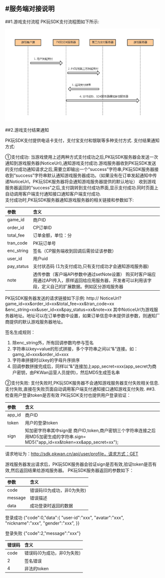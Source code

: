 #服务端对接说明
------
##1.游戏支付流程
PK玩SDK支付流程图如下所示:<br>

![image](images/image.png)<br>

##2.游戏支付结果通知

PK玩SDK支付提供电话卡支付，支付宝支付和银联等多种支付方式.
支付结果通知方式:

①支付成功: 
当游戏使用上述两种方式支付成功之后,PK玩SDK服务器会发送一次通知到游戏服务器(NoticeUrl),通知游戏支付成功.游戏服务器收到PK玩SDK发送的支付成功通知请求之后,需要立即输出一个“success”字符串,PK玩SDK服务器接收到“success”字符串默认通知游戏服务器成功。（如果没有在订单发起通知中传递NoticeUrl，PK玩SDK服务器将会通知游戏服务器提供的默认地址）
收到游戏服务器返回的“success”之后,支付跳转到支付成功界面,显示支付成功.同时页面上自动调用客户端支付通知接口通知客户端支付成功.<br>
支付成功时,PK玩SDK服务器通知游戏服务器的相关链接和参数如下:

|参数|含义|
|:---|:---|
|game_id|	商户ID|
|order_id|CP订单ID|
|total_fee|订单金额，单位：分|
|tran_code|PK玩订单号|
|enc_string|签名（CP服务端收到回调后需验证该参数）|
|user_id|用户uid|
|pay_status|	支付状态码 (1为支付成功,只有支付成功才会通知游戏服务器)|
|note|	透传参数（客户端API参数中通过setNote设置） 购买时客户端应用通过API传入，原样返回给应用服务器，开发者可以利用该字段，定义自己的扩展数据。例如区分游戏服务器|
PK玩SDK服务器发送的请求链接如下示例:
http:// NoticeUrl? game_id=xx&order_id=xx&total_fee=xx&tran_code=xx
&enc_string=xx&user_id=xx&pay_status=xx&note=xx
其中NoticeUrl为游戏服务器地址。地址可以在订单参数中设置，如果订单信息中未提供该参数，则通知厂商提供的默认游戏服务器地址。

签名生成规则：
  1. 除enc_string外，所有回调参数均参与签名
  2. 字符串以key=value的形式拼接，多个字符串之间以“&”连接。如：gamg_id=xxx&order_id=xxx
  3. 字符串拼接时以key的字母升序排序
  4. 回调参数拼接完成后，同样以“&”连接加上app_secret=xxx(app_secret为商户密钥，由PKWan运营人员提供)，然后MD5生成签名串

②支付失败:
支付失败时,PK玩SDK服务器不会通知游戏服务器支付失败相关信息.
支付失败,直接在失败页面自动调用客户端支付通知接口通知游戏支付失败.
##3.检查用户登录token是否有效
PK玩SDK支付也提供用户登录验证：

|参数|含义|
|:---|:---|
|app_id  |商户ID|
|token	|用户的登录token|
|sign	|知加密字符串其中sign是 商户ID,token,商户密钥三个字符串连接之后用MD5加密生成的字符串.sign= MD5("app_id=xx&token=xx&app_secret=xx");|
请求地址为：http://sdk.pkwan.cn/api/user/profile，请求方式：GET

游戏服务器发出请求后，PK玩SDK服务器会验证sign是否有效,验证token是否有效,然后返回结果给游戏服务器。
PK玩SDK服务器返回的参数如下：

|参数|含义|
|:---|:---|
|code|	错误码(0为成功，非0为失败)|
|message|	错误描述|
|data| 成功登录时返回的数据|

登录成功
{"code":0,"data":{
  "user-id":"xxx",
  "avatar":"xxx",
  "nickname":"xxx",
  "gender":"xxx",
}}

登录失败
{"code":2,"message":"xxx"}

|错误码|含义|
|:---|:---|
|code|	错误码(0为成功，非0为失败)|
|2|	签名错误|
|4| 非法的token|
